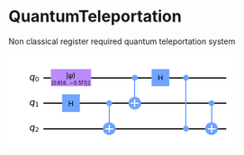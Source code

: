 # QuantumTeleportation
Non classical register required quantum teleportation system


![](https://github.com/alihakimtaskiran/QuantumTeleportation/raw/main/teleport%20circuit.png)

